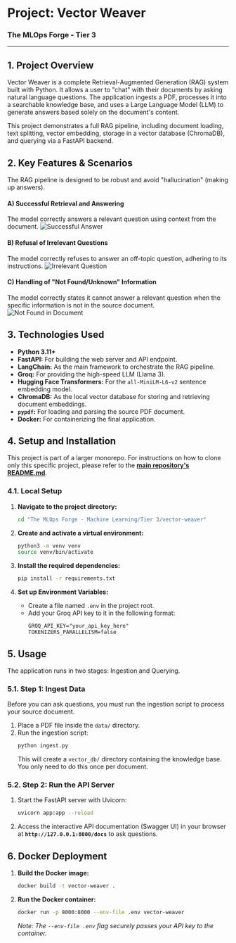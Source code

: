 # Project: Vector Weaver

### The MLOps Forge - Tier 3

---

## 1. Project Overview

Vector Weaver is a complete Retrieval-Augmented Generation (RAG) system built with Python. It allows a user to "chat" with their documents by asking natural language questions. The application ingests a PDF, processes it into a searchable knowledge base, and uses a Large Language Model (LLM) to generate answers based solely on the document's content.

This project demonstrates a full RAG pipeline, including document loading, text splitting, vector embedding, storage in a vector database (ChromaDB), and querying via a FastAPI backend.

## 2. Key Features & Scenarios

The RAG pipeline is designed to be robust and avoid "hallucination" (making up answers).

#### A) Successful Retrieval and Answering
The model correctly answers a relevant question using context from the document.
![Successful Answer](./assets/rag_success.png)

#### B) Refusal of Irrelevant Questions
The model correctly refuses to answer an off-topic question, adhering to its instructions.
![Irrelevant Question](./assets/rag_irrelevant.png)

#### C) Handling of "Not Found/Unknown" Information
The model correctly states it cannot answer a relevant question when the specific information is not in the source document.
![Not Found in Document](./assets/rag_unknown.png)

## 3. Technologies Used

- **Python 3.11+**
- **FastAPI:** For building the web server and API endpoint.
- **LangChain:** As the main framework to orchestrate the RAG pipeline.
- **Groq:** For providing the high-speed LLM (Llama 3).
- **Hugging Face Transformers:** For the `all-MiniLM-L6-v2` sentence embedding model.
- **ChromaDB:** As the local vector database for storing and retrieving document embeddings.
- **`pypdf`:** For loading and parsing the source PDF document.
- **Docker:** For containerizing the final application.

## 4. Setup and Installation

This project is part of a larger monorepo. For instructions on how to clone only this specific project, please refer to the **[main repository's README.md](../../../README.md)**.

### 4.1. Local Setup

1.  **Navigate to the project directory:**
    ```bash
    cd "The MLOps Forge - Machine Learning/Tier 3/vector-weaver"
    ```

2.  **Create and activate a virtual environment:**
    ```bash
    python3 -m venv venv
    source venv/bin/activate
    ```

3.  **Install the required dependencies:**
    ```bash
    pip install -r requirements.txt
    ```

4.  **Set up Environment Variables:**
    - Create a file named `.env` in the project root.
    - Add your Groq API key to it in the following format:
      ```
      GROQ_API_KEY="your_api_key_here"
      TOKENIZERS_PARALLELISM=false
      ```

## 5. Usage

The application runs in two stages: Ingestion and Querying.

### 5.1. Step 1: Ingest Data

Before you can ask questions, you must run the ingestion script to process your source document.

1.  Place a PDF file inside the `data/` directory.
2.  Run the ingestion script:
    ```bash
    python ingest.py
    ```
    This will create a `vector_db/` directory containing the knowledge base. You only need to do this once per document.

### 5.2. Step 2: Run the API Server

1.  Start the FastAPI server with Uvicorn:
    ```bash
    uvicorn app:app --reload
    ```

2.  Access the interactive API documentation (Swagger UI) in your browser at **`http://127.0.0.1:8000/docs`** to ask questions.

## 6. Docker Deployment

1.  **Build the Docker image:**
    ```bash
    docker build -t vector-weaver .
    ```

2.  **Run the Docker container:**
    ```bash
    docker run -p 8000:8000 --env-file .env vector-weaver
    ```
    *Note: The `--env-file .env` flag securely passes your API key to the container.*